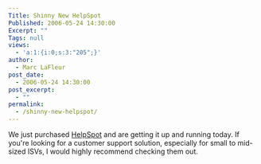 ```yaml
---
Title: Shinny New HelpSpot
Published: 2006-05-24 14:30:00
Excerpt: ""
Tags: null
views:
  - 'a:1:{i:0;s:3:"205";}'
author:
  - Marc LaFleur
post_date:
  - 2006-05-24 14:30:00
post_excerpt:
  - ""
permalink:
  - /shinny-new-helpspot/
---
```

<p>We just purchased <a href="http://www.userscape.com/products/helpspot/">HelpSpot</a> and are getting it up and running today. If you're looking for a customer support solution, especially for small to mid-sized ISVs, I would highly recommend checking them out. </p>